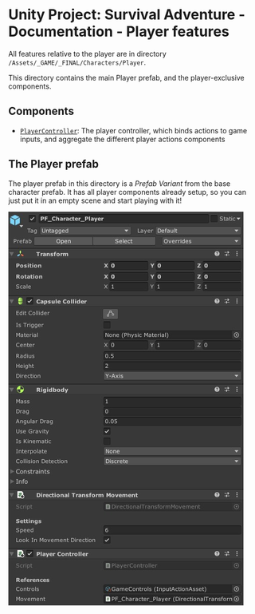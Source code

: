 # Unity Project: Survival Adventure - Documentation - Player features

All features relative to the player are in directory `/Assets/_GAME/_FINAL/Characters/Player`.

This directory contains the main Player prefab, and the player-exclusive components.

## Components

- [`PlayerController`](./player-controller.md): The player controller, which binds actions to game inputs, and aggregate the different player actions components

## The Player prefab

The player prefab in this directory is a *Prefab Variant* from the base character prefab. It has all player components already setup, so you can just put it in an empty scene and start playing with it!

![Player prefab inspector preview](./Images/player-prefab.jpg)